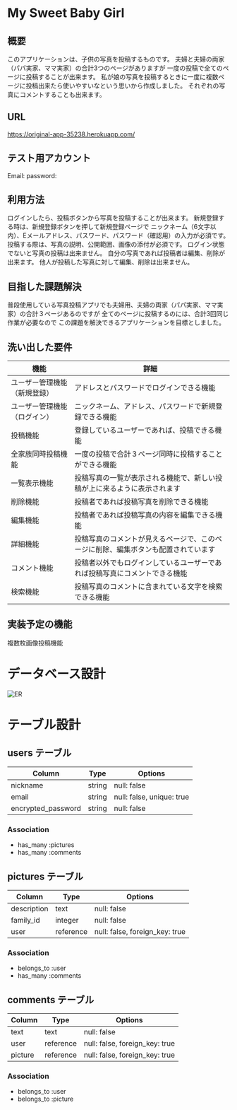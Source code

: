# My Sweet Baby Girl

## 概要
このアプリケーションは、子供の写真を投稿するものです。
夫婦と夫婦の両家（パパ実家、ママ実家）の合計3つのページがありますが
一度の投稿で全てのページに投稿することが出来ます。
私が娘の写真を投稿するときに一度に複数ページに投稿出来たら使いやすいなという思いから作成しました。
それぞれの写真にコメントすることも出来ます。

## URL
https://original-app-35238.herokuapp.com/

## テスト用アカウント
Email:
password:

## 利用方法
ログインしたら、投稿ボタンから写真を投稿することが出来ます。
新規登録する時は、新規登録ボタンを押して新規登録ページで
ニックネーム（6文字以内）、Eメールアドレス、パスワード、パスワード（確認用）の入力が必須です。
投稿する際は、写真の説明、公開範囲、画像の添付が必須です。
ログイン状態でないと写真の投稿は出来ません。
自分の写真であれば投稿者は編集、削除が出来ます。
他人が投稿した写真に対して編集、削除は出来ません。

## 目指した課題解決
普段使用している写真投稿アプリでも夫婦用、夫婦の両家（パパ実家、ママ実家）の合計３ページあるのですが
全てのページに投稿するのには、合計3回同じ作業が必要なので
この課題を解決できるアプリケーションを目標としました。

## 洗い出した要件
| 機能                     | 詳細                   |
| ----------------------- | -------------------------------------------- |
| ユーザー管理機能（新規登録） | アドレスとパスワードでログインできる機能 |
| ユーザー管理機能（ログイン） | ニックネーム、アドレス、パスワードで新規登録できる機能 |
| 投稿機能                 | 登録しているユーザーであれば、投稿できる機能     |
| 全家族同時投稿機能         | 一度の投稿で合計３ページ同時に投稿することができる機能  |
| 一覧表示機能              | 投稿写真の一覧が表示される機能で、新しい投稿が上に来るように表示されます |
| 削除機能                 | 投稿者であれば投稿写真を削除できる機能  |
| 編集機能                 | 投稿者であれば投稿写真の内容を編集できる機能 |
| 詳細機能                 | 投稿写真のコメントが見えるページで、このページに削除、編集ボタンも配置されています  |
| コメント機能              | 投稿者以外でもログインしているユーザーであれば投稿写真にコメントできる機能  |
| 検索機能                  | 投稿写真のコメントに含まれている文字を検索できる機能 |

## 実装予定の機能
複数枚画像投稿機能

# データベース設計

![ER](https://user-images.githubusercontent.com/81006103/117392420-0360d980-af2d-11eb-9b50-b63b6694c68f.png)


# テーブル設計

## users テーブル

| Column             | Type   | Options                   |
| ------------------ | ------ | ------------------------- |
| nickname           | string | null: false               |
| email              | string | null: false, unique: true |
| encrypted_password | string | null: false               |

### Association
- has_many :pictures
- has_many :comments

## pictures テーブル

| Column       | Type      | Options                        |
| ------------ | --------- | ------------------------------ |
| description  | text      | null: false                    |
| family_id    | integer   | null: false                    |
| user         | reference | null: false, foreign_key: true |

### Association
- belongs_to :user
- has_many :comments

## comments テーブル

| Column    | Type      | Options                        |
| --------- | --------- | ------------------------------ |
| text      | text      | null: false                    |
| user      | reference | null: false, foreign_key: true |
| picture   | reference | null: false, foreign_key: true |

### Association
- belongs_to :user
- belongs_to :picture
